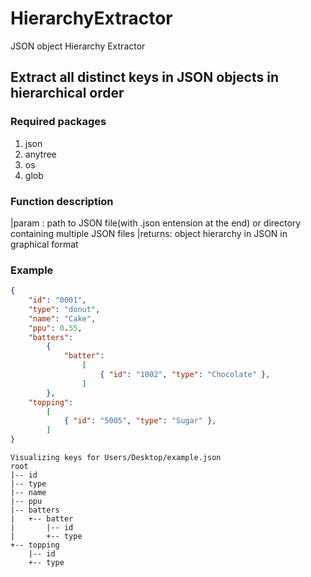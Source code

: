 # HierarchyExtractor
JSON object Hierarchy Extractor

## Extract all distinct keys in JSON objects in hierarchical order

### Required packages
1. json
2. anytree
3. os
4. glob

### Function description
|param  : path to JSON file(with .json entension at the end) or directory containing multiple JSON files
|returns: object hierarchy in JSON in graphical format

### Example

```json
{
	"id": "0001",
	"type": "donut",
	"name": "Cake",
	"ppu": 0.55,
	"batters":
		{
			"batter":
				[
					{ "id": "1002", "type": "Chocolate" },
				]
		},
	"topping":
		[
			{ "id": "5005", "type": "Sugar" },
		]
}
```

```console
Visualizing keys for Users/Desktop/example.json
root
|-- id
|-- type
|-- name
|-- ppu
|-- batters
|   +-- batter
|       |-- id
|       +-- type
+-- topping
    |-- id
    +-- type
```
